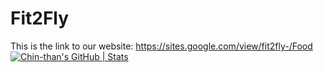 # Fit2Fly


This is the link to our website:
https://sites.google.com/view/fit2fly-/Food
[![Chin-than's GitHub | Stats](https://stats.quine.sh/Chin-than/github?theme=dark)](https://quine.sh?utm_source=widgets&utm_campaign=Chin-than)
